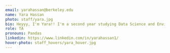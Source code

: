 ```yaml
---
email: yarahassan@berkeley.edu
name: Yara Hassan
photo: staff/yara.jpg
bio: Heyyy, I'm Yara!! I'm a second year studying Data Science and Environmental Economics, originally from Egypt, but I grew up in the Bay Area. 🌉🌉This is my first semester in Academic Development, but I previously took this Decal!! 📚I enjoy cooking, yapping n napping, shopping, and exploring new places. I am so excited to meet you all and for a great semester!! 🫶🤭
role: TA
pronouns: Pandas
linkedin: https://www.linkedin.com/in/yarahassan1/
hover-photo: staff_hovers/yara_hover.jpg
---
```

